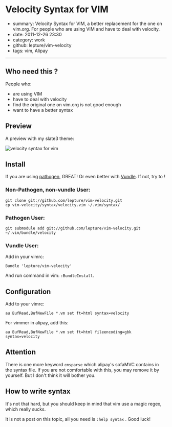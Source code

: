 # Velocity Syntax for VIM

- summary: 
    Velocity Syntax for VIM, a better replacement for the one on vim.org. For people who are using VIM and have to deal with velocity.
- date: 2011-12-26 23:30
- category: work
- github: lepture/vim-velocity
- tags: vim, Alipay


-----------------

## Who need this ?
People who:

+ are using VIM
+ have to deal with velocity
+ find the original one on vim.org is not good enough
+ want to have a better syntax

## Preview

A preview with my slate3 theme:

![velocity syntax for vim](http://i.imgur.com/48SoD.png)


## Install


If you are using [pathogen](https://github.com/tpope/vim-pathogen), GREAT!
Or even better with [Vundle](https://github.com/gmarik/vundle).
If not, try to !

### Non-Pathogen, non-vundle User:

```
git clone git://github.com/lepture/vim-velocity.git
cp vim-velocity/syntax/velocity.vim ~/.vim/syntax/
```

### Pathogen User:

```
git submodule add git://github.com/lepture/vim-velocity.git ~/.vim/bundle/velocity
```

### Vundle User:

Add in your vimrc:

```
Bundle 'lepture/vim-velocity'
```

And run command in vim: ``:BundleInstall``.

## Configuration

Add to your vimrc:

```vim
au BufRead,BufNewFile *.vm set ft=html syntax=velocity
```

For vimmer in alipay, add this:

```vim
au BufRead,BufNewFile *.vm set ft=html fileencoding=gbk syntax=velocity
```


## Attention

There is one more keyword ``cmsparse`` which alipay's sofaMVC contains in the syntax file. If you are not comfortable with this, you may remove it by yourself. But I don't think it will bother you.

## How to write syntax

It's not that hard, but you should keep in mind that vim use a magic regex, which really sucks.

It is not a post on this topic, all you need is ``:help syntax`` . Good luck!
